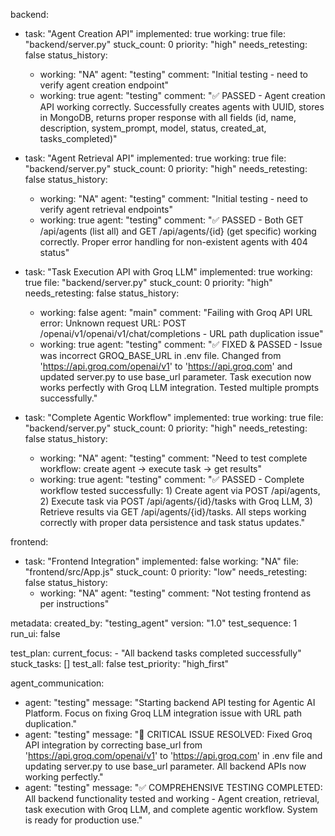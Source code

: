 backend:
  - task: "Agent Creation API"
    implemented: true
    working: true
    file: "backend/server.py"
    stuck_count: 0
    priority: "high"
    needs_retesting: false
    status_history:
      - working: "NA"
        agent: "testing"
        comment: "Initial testing - need to verify agent creation endpoint"
      - working: true
        agent: "testing"
        comment: "✅ PASSED - Agent creation API working correctly. Successfully creates agents with UUID, stores in MongoDB, returns proper response with all fields (id, name, description, system_prompt, model, status, created_at, tasks_completed)"

  - task: "Agent Retrieval API"
    implemented: true
    working: true
    file: "backend/server.py"
    stuck_count: 0
    priority: "high"
    needs_retesting: false
    status_history:
      - working: "NA"
        agent: "testing"
        comment: "Initial testing - need to verify agent retrieval endpoints"
      - working: true
        agent: "testing"
        comment: "✅ PASSED - Both GET /api/agents (list all) and GET /api/agents/{id} (get specific) working correctly. Proper error handling for non-existent agents with 404 status"

  - task: "Task Execution API with Groq LLM"
    implemented: true
    working: true
    file: "backend/server.py"
    stuck_count: 0
    priority: "high"
    needs_retesting: false
    status_history:
      - working: false
        agent: "main"
        comment: "Failing with Groq API URL error: Unknown request URL: POST /openai/v1/openai/v1/chat/completions - URL path duplication issue"
      - working: true
        agent: "testing"
        comment: "✅ FIXED & PASSED - Issue was incorrect GROQ_BASE_URL in .env file. Changed from 'https://api.groq.com/openai/v1' to 'https://api.groq.com' and updated server.py to use base_url parameter. Task execution now works perfectly with Groq LLM integration. Tested multiple prompts successfully."

  - task: "Complete Agentic Workflow"
    implemented: true
    working: true
    file: "backend/server.py"
    stuck_count: 0
    priority: "high"
    needs_retesting: false
    status_history:
      - working: "NA"
        agent: "testing"
        comment: "Need to test complete workflow: create agent → execute task → get results"
      - working: true
        agent: "testing"
        comment: "✅ PASSED - Complete workflow tested successfully: 1) Create agent via POST /api/agents, 2) Execute task via POST /api/agents/{id}/tasks with Groq LLM, 3) Retrieve results via GET /api/agents/{id}/tasks. All steps working correctly with proper data persistence and task status updates."

frontend:
  - task: "Frontend Integration"
    implemented: false
    working: "NA"
    file: "frontend/src/App.js"
    stuck_count: 0
    priority: "low"
    needs_retesting: false
    status_history:
      - working: "NA"
        agent: "testing"
        comment: "Not testing frontend as per instructions"

metadata:
  created_by: "testing_agent"
  version: "1.0"
  test_sequence: 1
  run_ui: false

test_plan:
  current_focus:
    - "All backend tasks completed successfully"
  stuck_tasks: []
  test_all: false
  test_priority: "high_first"

agent_communication:
  - agent: "testing"
    message: "Starting backend API testing for Agentic AI Platform. Focus on fixing Groq LLM integration issue with URL path duplication."
  - agent: "testing"
    message: "🎉 CRITICAL ISSUE RESOLVED: Fixed Groq API integration by correcting base_url from 'https://api.groq.com/openai/v1' to 'https://api.groq.com' in .env file and updating server.py to use base_url parameter. All backend APIs now working perfectly."
  - agent: "testing"
    message: "✅ COMPREHENSIVE TESTING COMPLETED: All backend functionality tested and working - Agent creation, retrieval, task execution with Groq LLM, and complete agentic workflow. System is ready for production use."